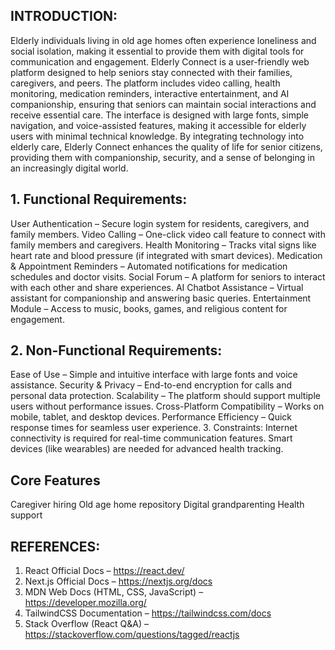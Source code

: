 ## INTRODUCTION:

Elderly individuals living in old age homes often experience loneliness and social isolation, making it essential to provide them with digital tools for communication and engagement. Elderly Connect is a user-friendly web platform designed to help seniors stay connected with their families, caregivers, and peers.
The platform includes video calling, health monitoring, medication reminders, interactive entertainment, and AI companionship, ensuring that seniors can maintain social interactions and receive essential care. The interface is designed with large fonts, simple navigation, and voice-assisted features, making it accessible for elderly users with minimal technical knowledge.
By integrating technology into elderly care, Elderly Connect enhances the quality of life for senior citizens, providing them with companionship, security, and a sense of belonging in an increasingly digital world.

## 1.	Functional Requirements:
User Authentication – Secure login system for residents, caregivers, and family members.
Video Calling – One-click video call feature to connect with family members and caregivers.
Health Monitoring – Tracks vital signs like heart rate and blood pressure (if integrated with smart devices).
Medication & Appointment Reminders – Automated notifications for medication schedules and doctor visits.
Social Forum – A platform for seniors to interact with each other and share experiences.
AI Chatbot Assistance – Virtual assistant for companionship and answering basic queries.
Entertainment Module – Access to music, books, games, and religious content for engagement.

## 2.	Non-Functional Requirements:
Ease of Use – Simple and intuitive interface with large fonts and voice assistance.
Security & Privacy – End-to-end encryption for calls and personal data protection.
Scalability – The platform should support multiple users without performance issues.
Cross-Platform Compatibility – Works on mobile, tablet, and desktop devices.
Performance Efficiency – Quick response times for seamless user experience.
3.	Constraints:
Internet connectivity is required for real-time communication features.
Smart devices (like wearables) are needed for advanced health tracking.

## Core Features
Caregiver hiring
Old age home repository
Digital grandparenting
Health support

## REFERENCES:
1.	React Official Docs – https://react.dev/
2.	Next.js Official Docs – https://nextjs.org/docs
3.	MDN Web Docs (HTML, CSS, JavaScript) – https://developer.mozilla.org/
4.	TailwindCSS Documentation – https://tailwindcss.com/docs
5.	Stack Overflow (React Q&A) – https://stackoverflow.com/questions/tagged/reactjs

